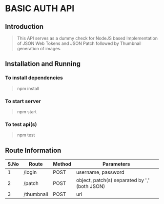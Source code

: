 # BASIC AUTH API

## Introduction

> This API serves as a dummy check for NodeJS based Implementation of JSON Web Tokens and JSON Patch followed by Thumbnail generation of images.

## Installation and Running

### To install dependencies

> npm install

### To start server

> npm start

### To test api(s)

> npm test

## Route Information

S.No | Route | Method | Parameters
--- | --- | --- | ---
1 | /login | POST | username, password
2 | /patch | POST | object, patch(s) separated by ',' (both JSON)
3 | /thumbnail | POST | uri
